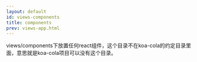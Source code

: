 ```yaml
---
layout: default
id: views-components
title: components
prev: views-app.html
---
```


views/components下放置任何react组件，这个目录不在koa-cola的约定目录里面，意思就是koa-cola项目可以没有这个目录。